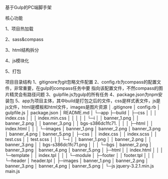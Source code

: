 基于Gulp的PC端脚手架

核心功能

1、项目热加载

2、sass&compass

3、html结构拆分

4、js模块化

5、打包


项目目录结构
1、gitignore为git忽略文件配置
2、config.rb为compass的配置文件，非常重要，在gulp的compass任务中要
指向该配置文件，不然compass的图片精灵会有路径问题
3、gulpfile.js为gulp的所有任务
4、package.json为npm安装包
5、app为项目主体，其中build是打包之后的文件，css是样式表文件，js是js文件，html是模板和html文件，images是图片资源
│  .gitignore
│  config.rb
│  gulpfile.js
│  package.json
│  README.md
│
└─app
    ├─build
    │  ├─css
    │  │  │  index.css
    │  │  │  index.min.css
    │  │  │
    │  │  └─i
    │  │          banner_1.png
    │  │          banner_2.png
    │  │          banner_3.png
    │  │          bgs-s386dc1fc71.
    │  │
    │  ├─html
    │  │      index.html
    │  │
    │  └─images
    │          banner_1.png
    │          banner_2.png
    │          banner_3.png
    │          banner_4.png
    │          banner_5.png
    │
    ├─css
    │  │  index.css
    │  │  index.scss
    │  │  test.css
    │  │  test.scss
    │  │
    │  └─i
    │      │  banner_1.png
    │      │  banner_2.png
    │      │  banner_3.png
    │      │  bgs-s386dc1fc71.png
    │      │
    │      └─bgs
    │              banner_2.png
    │              banner_3.png
    │              banner_4.png
    │              banner_5.png
    │
    ├─html
    │  │  index.html
    │  │
    │  └─template
    │      │  index.tpl
    │      │
    │      └─module
    │          ├─footer
    │          │      footer.tpl
    │          │
    │          └─header
    │                  header.tpl
    │
    ├─images
    │      banner_1.png
    │      banner_2.png
    │      banner_3.png
    │      banner_4.png
    │      banner_5.png
    │
    └─js
            jquery-3.2.1.min.js
            main.js